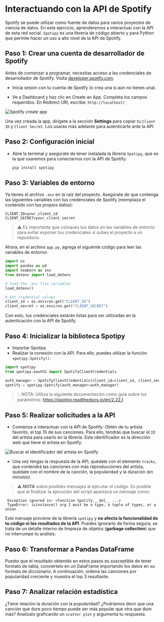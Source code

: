 # Interactuando con la API de Spotify

Spotify se puede utilizar como fuente de datos para varios proyectos de ciencia de datos. En este ejercicio, aprenderemos a interactuar con la API de esta red social. `Spotipy` es una librería de código abierto y para Python que permite hacer un uso a alto nivel de la API de Spotify.

## Paso 1: Crear una cuenta de desarrollador de Spotify

Antes de comenzar a programar, necesitas acceso a las credenciales de desarrollador de Spotify. Visita [developer.spotify.com](https://developer.spotify.com/documentation/web-api).

- Inicia sesión con tu cuenta de Spotify (o crea una si aún no tienes una).

- Ve a Dashboard y haz clic en Create an App. Completa los campos requeridos. En Redirect URI, escribe: `http://localhost/`


![Spotify create app](https://github.com/4GeeksAcademy/interacting-with-api-python-project-tutorial/blob/main/assets/spotify_1.PNG?raw=true)


Una vez creada la app, dirígete a la sección **Settings** para copiar tu `Client ID` y `Client Secret`. Los usarás más adelante para autenticarte ante la API.

## Paso 2: Configuración inicial

- Abre la terminal y asegúrate de tener instalada la librería `Spotipy`, que es la que usaremos para conectarnos con la API de Spotify:

    ```bash
    pip install spotipy
    ```

## Paso 3: Variables de entorno

Ya tienes el archivo `.env` en la raíz del proyecto. Asegúrate de que contenga las siguientes variables con tus credenciales de Spotify (reemplaza el contenido con tus propios datos):

```env
CLIENT_ID=your_client_id
CLIENT_SECRET=your_client_secret
```

> ⚠️ Es importante que coloques tus datos en las variables de entorno para evitar exponer tus credenciales si subes el proyecto a un repositorio.

Ahora, en el archivo `app.py`, agrega el siguiente código para leer las variables de entorno:

```python
import os
import pandas as pd
import seaborn as sns
from dotenv import load_dotenv

# load the .env file variables
load_dotenv()

# Get credential values
client_id = os.environ.get("CLIENT_ID")
client_secret = os.environ.get("CLIENT_SECRET")
```

Con esto, tus credenciales estarán listas para ser utilizadas en la autenticación con la API de Spotify.


## Paso 4: Inicializar la biblioteca Spotipy

- Importar Spotipy.
- Realizar la conexión con la API. Para ello, puedes utilizar la función `spotipy.Spotify()`.

```python
import spotipy
from spotipy.oauth2 import SpotifyClientCredentials

auth_manager = SpotifyClientCredentials(client_id=client_id, client_secret=client_secret)
spotify = spotipy.Spotify(auth_manager=auth_manager)
```

> 💡 NOTA: Utiliza la siguiente documentación como guía sobre los parámetros: https://spotipy.readthedocs.io/en/2.22.1

## Paso 5: Realizar solicitudes a la API

- Comienza a interactuar con la API de Spotify: Obtén de tu artista favorito, el top 10 de sus canciones. Para ello, tendrás que buscar el `ID` del artista para usarlo en la librería. Este identificador es la dirección web que tiene el artista en Spotify:

![Buscar el identificador del artista en Spotify](https://github.com/4GeeksAcademy/interacting-with-api-python-project-tutorial/blob/main/assets/spotify_2.png?raw=true)

- Una vez tengas la respuesta de la API, quédate con el elemento `tracks`, que contendrá las canciones con más reproducciones del artista, quédate con el nombre de la canción, la popularidad y la duración (en minutos).

> ⚠️ **NOTA** sobre posibles mensajes al ejecutar el código. Es posible que al finalizar la ejecución del script aparezca un mensaje como:

```
 Exception ignored in: <function Spotify.__del__ ...>
 TypeError: isinstance() arg 2 must be a type, a tuple of types, or a union
```

Este mensaje proviene de la librería `spotipy` y **no afecta la funcionalidad de tu código ni los resultados de la API**. Puedes ignorarlo de forma segura; se trata de un detalle interno de limpieza de objetos (**garbage collection**) que no interrumpe tu análisis.


## Paso 6: Transformar a Pandas DataFrame

Puesto que el resultado obtenido en estos pasos es susceptible de tener formato de tabla, conviértelo en un DataFrame importando los datos en su formato de diccionario. A continuación, ordena las canciones por popularidad creciente y muestra el top 3 resultante.

## Paso 7: Analizar relación estadística

¿Tiene relación la duración con la popularidad? ¿Podríamos decir que una canción que dure poco tiempo puede ser más popular que otra que dure más? Analízalo graficando un `scatter plot` y argumenta tu respuesta.
